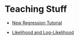 # Teaching Stuff

* [New Regression Tutorial](./new-regression-tutorial/index.html)

* [Likelihood and Log-Likelihood](./likelihood-and-log-likelihood/likelihood-and-log-likelihood.html)